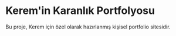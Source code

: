 # Kerem'in Karanlık Portfolyosu

Bu proje, Kerem için özel olarak hazırlanmış kişisel portfolio sitesidir.